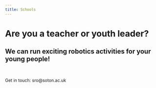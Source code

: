 ```yaml
---
title: Schools
---
```


<h1>Are you a teacher or youth leader?</h1>
<h2>We can run exciting robotics activities for your young people!</h2>
<p>&nbsp;</p>
<p>Get in touch: sro@soton.ac.uk</p>